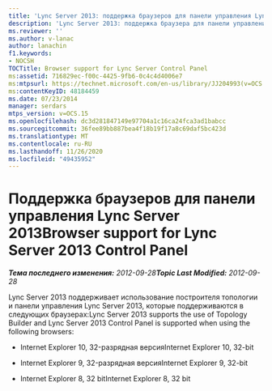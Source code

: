 ```yaml
---
title: 'Lync Server 2013: поддержка браузеров для панели управления Lync Server'
description: 'Lync Server 2013: поддержка браузера для панели управления Lync Server.'
ms.reviewer: ''
ms.author: v-lanac
author: lanachin
f1.keywords:
- NOCSH
TOCTitle: Browser support for Lync Server Control Panel
ms:assetid: 716829ec-f00c-4425-9fb6-0c4c4d4006e7
ms:mtpsurl: https://technet.microsoft.com/en-us/library/JJ204993(v=OCS.15)
ms:contentKeyID: 48184459
ms.date: 07/23/2014
manager: serdars
mtps_version: v=OCS.15
ms.openlocfilehash: dc3d281847149e97704a1c16ca24fca3ad1babcc
ms.sourcegitcommit: 36fee89bb887bea4f18b19f17a8c69daf5bc423d
ms.translationtype: MT
ms.contentlocale: ru-RU
ms.lasthandoff: 11/26/2020
ms.locfileid: "49435952"
---
```

# <a name="browser-support-for-lync-server-2013-control-panel"></a><span data-ttu-id="e540a-103">Поддержка браузеров для панели управления Lync Server 2013</span><span class="sxs-lookup"><span data-stu-id="e540a-103">Browser support for Lync Server 2013 Control Panel</span></span>

<div data-xmlns="http://www.w3.org/1999/xhtml">

<div class="topic" data-xmlns="http://www.w3.org/1999/xhtml" data-msxsl="urn:schemas-microsoft-com:xslt" data-cs="https://msdn.microsoft.com/">

<div data-asp="https://msdn2.microsoft.com/asp">



</div>

<div id="mainSection">

<div id="mainBody"><span data-ttu-id="e540a-104">

<span> </span></span><span class="sxs-lookup"><span data-stu-id="e540a-104">

<span> </span></span></span>

<span data-ttu-id="e540a-105">_**Тема последнего изменения:** 2012-09-28_</span><span class="sxs-lookup"><span data-stu-id="e540a-105">_**Topic Last Modified:** 2012-09-28_</span></span>

<span data-ttu-id="e540a-106">Lync Server 2013 поддерживает использование построителя топологии и панели управления Lync Server 2013, которые поддерживаются в следующих браузерах:</span><span class="sxs-lookup"><span data-stu-id="e540a-106">Lync Server 2013 supports the use of Topology Builder and Lync Server 2013 Control Panel is supported when using the following browsers:</span></span>

  - <span data-ttu-id="e540a-107">Internet Explorer 10, 32-разрядная версия</span><span class="sxs-lookup"><span data-stu-id="e540a-107">Internet Explorer 10, 32-bit</span></span>

  - <span data-ttu-id="e540a-108">Internet Explorer 9, 32-разрядная версия</span><span class="sxs-lookup"><span data-stu-id="e540a-108">Internet Explorer 9, 32-bit</span></span>

  - <span data-ttu-id="e540a-109">Internet Explorer 8, 32 bit</span><span class="sxs-lookup"><span data-stu-id="e540a-109">Internet Explorer 8, 32 bit</span></span>

<span data-ttu-id="e540a-110"></div>

<span> </span>

</div>

</div>

</span><span class="sxs-lookup"><span data-stu-id="e540a-110"></div>

<span> </span>

</div>

</div>

</span></span></div>

